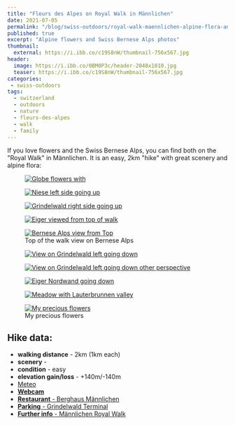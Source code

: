 ```yaml
---
title: "Fleurs des Alpes on Royal Walk in Männlichen"
date: 2021-07-05
permalink: "/blog/swiss-outdoors/royal-walk-maennlichen-alpine-flora-and-swiss-bernese-alps"
published: true
excerpt: "Alpine flowers and Swiss Bernese Alps photos"
thumbnail:
  external: https://i.ibb.co/c19S8nW/thumbnail-756x567.jpg
header:
  image: https://i.ibb.co/0BM0P3c/header-2048x1010.jpg
  teaser: https://i.ibb.co/c19S8nW/thumbnail-756x567.jpg
categories:
 - swiss-outdoors
tags:
  - switzerland                                                                                            
  - outdoors    
  - nature
  - fleurs-des-alpes
  - walk
  - family
---
```


If you love flowers and the Swiss Bernese Alps, you can find both on the "Royal Walk" in Männlichen. It is an easy, 2km 
"hike" with great scenery and alpine flora:

<figure class="image">
  <a href="https://i.ibb.co/S0wmBT3/1-1440x1080-lauterbrunnen-gruetschalp-gondola-muerren.jpg">
    <img src="https://i.ibb.co/nQ0wmNX/1-800x600-lauterbrunnen-gruetschalp-gondola-muerren.jpg" alt="Globe flowers with">
  </a>
</figure>


<figure class="image">
  <a href="https://i.ibb.co/7G47ThS/2-1440x1080-niesen-in-background-left-side-going-up.jpg">
    <img src="https://i.ibb.co/2vFmhPt/2-800x600-niesen-in-background-left-side-going-up.jpg" alt="Niese left side going up">
  </a>
</figure>


<figure class="image">
  <a href="https://i.ibb.co/ZT311K7/3-1440x1080-grindelwald-right-side-going-up.jpg">
    <img src="https://i.ibb.co/gRn3nkW/3-800x600-grindelwald-right-side-going-up.jpg" alt="Grindelwald right side going up">
  </a>
</figure>


<figure class="image">
  <a href="https://i.ibb.co/DwTtm14/4-1440x1920-top-rocky-eiger-in-background.jpg">
    <img src="https://i.ibb.co/QmmCnq0/4-800x1067-top-rocky-eiger-in-background.jpg" alt="Eiger viewed from top of walk">
  </a>
</figure>


<figure class="image">
  <a href="https://i.ibb.co/xXjwY7W/5-1440x1080-top-eiger-moench-jungfrau-in-background.jpg">
    <img src="https://i.ibb.co/zx3KKsZ/5-800x600-top-eiger-moench-jungfrau-in-background.jpg" alt="Bernese Alps view from Top">
  </a>
  <figcaption>Top of the walk view on Bernese Alps</figcaption>
</figure>


<figure class="image">
  <a href="https://i.ibb.co/9HQLxY4/6-1440x1080-grindelwald-left-side-going-down.jpg">
    <img src="https://i.ibb.co/1ZnXgkf/6-800x600-grindelwald-left-side-going-down.jpg" alt="View on Grindelwald left going down">
  </a>
</figure>


<figure class="image">
  <a href="https://i.ibb.co/WHSjFvG/7-1440x1080-grindelwald-left-side-going-down-other-perspective.jpg">
    <img src="https://i.ibb.co/Tt8BhgX/7-800x600-grindelwald-left-side-going-down-other-perspective.jpg" alt="View on Grindelwald left going down other perspective">
  </a>
</figure>


<figure class="image">
  <a href="https://i.ibb.co/wgBVsyj/8-1440x1080-eiger-nordwand-going-down.jpg">
    <img src="https://i.ibb.co/nR07YJ2/8-800x600-eiger-nordwand-going-down.jpg" alt="Eiger Nordwand going down">
  </a>
</figure>


<figure class="image">
  <a href="https://i.ibb.co/f1dnpxD/9-1440x1080-lauterbrunnen-valley-right-side-going-down.jpg">
    <img src="https://i.ibb.co/kyzbqm4/9-800x600-lauterbrunnen-valley-right-side-going-down.jpg" alt="Meadow with Lauterbrunnen valley">
  </a>
</figure>


<figure class="image">
  <a href="https://i.ibb.co/SRh3H8C/10-burst.jpg">
    <img src="https://i.ibb.co/SRh3H8C/10-burst.jpg" alt="My precious flowers">
  </a>
  <figcaption>My precious flowers</figcaption>
</figure>

## Hike data:

* <i class="fas fa-hiking"></i> **walking distance** - 2km (1km each)
* <i class="fas fa-mountain"></i> **scenery** - <i class="fas fa-star"></i><i class="fas fa-star"></i><i class="fas fa-star"></i><i class="fas fa-star"></i><i class="fas fa-star"></i>  
* <i class="fas fa-heartbeat"></i> **condition** - easy
* <i class="fas fa-chart-area"></i> **elevation gain/loss** - +140m/-140m
* <i class="fas fa-sun"></i> [Meteo](https://www.srf.ch/meteo/wetter/M%C3%A4nnlichen/46.6181,7.9381) 
* <i class="fas fa-video"></i> [**Webcam**](https://www.jungfrau.ch/de-ch/live/webcams/#webcam-maennlichen) 
* <i class="fas fa-utensils"></i> [**Restaurant** - Berghaus Männlichen](https://www.berghaus-maennlichen.ch/en/) 
* <i class="fas fa-parking"></i> [**Parking** - Grindelwald Terminal](https://goo.gl/maps/KYvJoVB81LUE3Mj7A)
* [**Further info** - Männlichen Royal Walk](https://www.maennlichen.ch/en/summer/experiences/royal-walk.html) 

